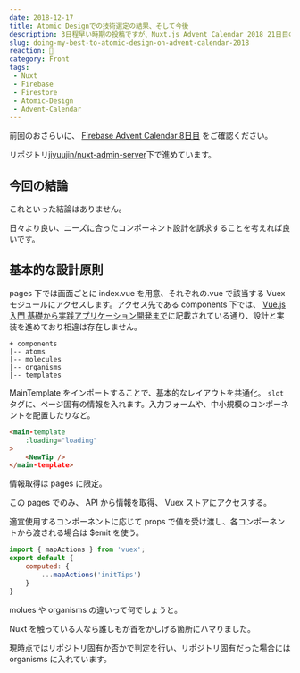```yaml
---
date: 2018-12-17
title: Atomic Designでの技術選定の結果、そして今後
description: 3日程早い時期の投稿ですが、Nuxt.js Advent Calendar 2018 21日目の記事です。
slug: doing-my-best-to-atomic-design-on-advent-calendar-2018
reaction: 🎨
category: Front
tags: 
 - Nuxt
 - Firebase
 - Firestore
 - Atomic-Design
 - Advent-Calendar
---
```


前回のおさらいに、 [Firebase Advent Calendar 8日目](https://webneko.info/posts/migration-to-firestore-on-advent-calendar-2018) をご確認ください。

リポジトリ[jiyuujin/nuxt-admin-server](https://github.com/jiyuujin/nuxt-admin-server)下で進めています。

## 今回の結論

これといった結論はありません。

日々より良い、ニーズに合ったコンポーネント設計を訴求することを考えれば良いです。

## 基本的な設計原則

pages 下では画面ごとに index.vue を用意、それぞれの.vue で該当する Vuex モジュールにアクセスします。アクセス先である components 下では、 [Vue.js入門 基礎から実践アプリケーション開発まで](https://www.amazon.co.jp/dp/4297100916/ref=asc_df_42971009162551328/)に記載されている通り、設計と実装を進めており相違は存在しません。

```
+ components
|-- atoms
|-- molecules
|-- organisms
|-- templates
```

MainTemplate をインポートすることで、基本的なレイアウトを共通化。 `slot` タグに、ページ固有の情報を入れます。入力フォームや、中小規模のコンポーネントを配置したりなど。

```html
<main-template
    :loading="loading"
>
    <NewTip />
</main-template>
```

情報取得は pages に限定。

この pages でのみ、 API から情報を取得、 Vuex ストアにアクセスする。

適宜使用するコンポーネントに応じて props で値を受け渡し、各コンポーネントから渡される場合は $emit を使う。

```js
import { mapActions } from 'vuex';
export default {
    computed: {
        ...mapActions('initTips')
    }
}
```

molues や organisms の違いって何でしょうと。

Nuxt を触っている人なら誰しもが首をかしげる箇所にハマりました。

現時点ではリポジトリ固有か否かで判定を行い、リポジトリ固有だった場合には organisms に入れています。
